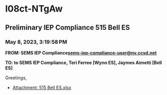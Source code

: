 # l08ct-NTgAw
## Preliminary IEP Compliance 515 Bell ES
### May 8, 2023, 3:19:58 PM
**FROM: SEMS IEP Compliance<sems-iep-compliance-user@nv.ccsd.net>**

**TO: to SEMS IEP Compliance, Teri Ferree [Wynn ES], Jaymes Aimetti [Bell ES]**


Greetings, 





* [Attachment: 515 Bell ES.xlsx](l08ct-NTgAw-attachment-1.xlsx)
